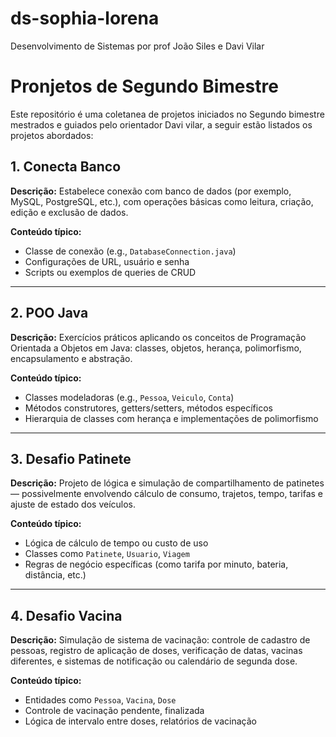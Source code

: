 # ds-sophia-lorena
Desenvolvimento de Sistemas por prof João Siles e Davi Vilar
<h1 aling="center">Pronjetos de Segundo Bimestre</h1>
Este repositório é uma coletanea de projetos iniciados no Segundo bimestre mestrados e guiados pelo orientador Davi vilar, a seguir estão listados os projetos abordados:

## 1. Conecta Banco
**Descrição:** Estabelece conexão com banco de dados (por exemplo, MySQL, PostgreSQL, etc.), com operações básicas como leitura, criação, edição e exclusão de dados.

**Conteúdo típico:**
- Classe de conexão (e.g., `DatabaseConnection.java`)
- Configurações de URL, usuário e senha
- Scripts ou exemplos de queries de CRUD

---

## 2. POO Java
**Descrição:** Exercícios práticos aplicando os conceitos de Programação Orientada a Objetos em Java: classes, objetos, herança, polimorfismo, encapsulamento e abstração.

**Conteúdo típico:**
- Classes modeladoras (e.g., `Pessoa`, `Veiculo`, `Conta`)
- Métodos construtores, getters/setters, métodos específicos
- Hierarquia de classes com herança e implementações de polimorfismo

---

## 3. Desafio Patinete
**Descrição:** Projeto de lógica e simulação de compartilhamento de patinetes — possivelmente envolvendo cálculo de consumo, trajetos, tempo, tarifas e ajuste de estado dos veículos.

**Conteúdo típico:**
- Lógica de cálculo de tempo ou custo de uso
- Classes como `Patinete`, `Usuario`, `Viagem`
- Regras de negócio específicas (como tarifa por minuto, bateria, distância, etc.)

---

## 4. Desafio Vacina
**Descrição:** Simulação de sistema de vacinação: controle de cadastro de pessoas, registro de aplicação de doses, verificação de datas, vacinas diferentes, e sistemas de notificação ou calendário de segunda dose.

**Conteúdo típico:**
- Entidades como `Pessoa`, `Vacina`, `Dose`
- Controle de vacinação pendente, finalizada
- Lógica de intervalo entre doses, relatórios de vacinação